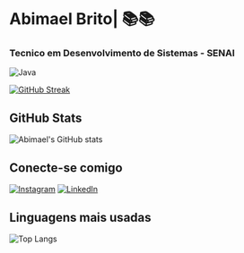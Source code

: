 # Abimael Brito| 📚📚

### Tecnico em Desenvolvimento de Sistemas - SENAI



 ![Java](https://img.shields.io/badge/java-%23ED8B00.svg?style=for-the-badge&logo=openjdk&logoColor=white) 

[![GitHub Streak](https://streak-stats.demolab.com/?user=abimas59&theme=midnight-purple&background=000&border=30A3DC&dates=FFF)](https://git.io/streak-stats)     
## GitHub Stats
![Abimael's GitHub stats](https://github-readme-stats.vercel.app/api?username=ABIMAS59&theme=midnight-purple&show_icons=true)

## Conecte-se comigo
[![Instagram](https://img.shields.io/badge/-Instagram-%23E4405F?style=for-the-badge&logo=instagram&logoColor=white)](https://www.instagram.com/abima_eu/)  [![LinkedIn](https://img.shields.io/badge/LinkedIn-0077B5?style=for-the-badge&logo=linkedin&logoColor=white)](https://www.linkedin.com/in/abimael-brito-1b447525a/) 
## Linguagens mais usadas
![Top Langs](https://github-readme-stats-git-masterrstaa-rickstaa.vercel.app/api/top-langs/?username=abimas59&bg_color=000&border_color=30A3DC&title_color=E94D5F&text_color=FFF)


 


